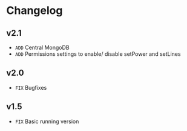 # Changelog

## v2.1
- `ADD` Central MongoDB
- `ADD` Permissions settings to enable/ disable setPower and setLines

## v2.0
- `FIX` Bugfixes

## v1.5
- `FIX` Basic running version
